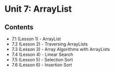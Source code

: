 # Unit 7: ArrayList

## Contents
- 7.1 (Lesson 1) - ArrayList
- 7.2 (Lesson 2) - Traversing ArrayLists
- 7.3 (Lesson 3) - Array Algorithms with ArrayLists
- 7.4 (Lesson 4) - Linear Search
- 7.5 (Lesson 5) - Selection Sort
- 7.6 (Lesson 6) - Insertion Sort